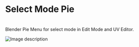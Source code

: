 # Select Mode Pie <h1>
  
Blender Pie Menu for select mode in Edit Mode and UV Editor.

![Image description](https://pictshare.net/5w5svo.png)


